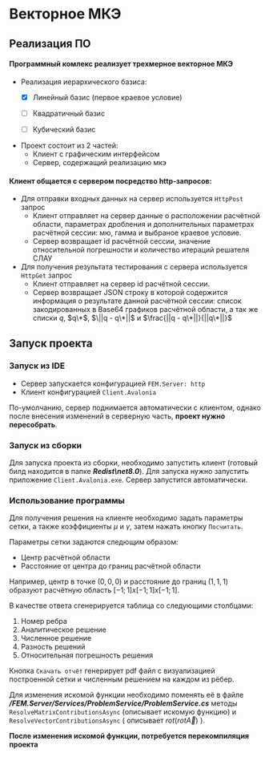 # Векторное МКЭ

## Реализация ПО

#### Программный комлекс реализует трехмерное векторное МКЭ

- Реализация иерархического базиса:
  - [x] Линейный базис (первое краевое условие)
  - [ ] Квадратичный базис
  - [ ] Кубический базис


- Проект состоит из 2 частей:
  - Клиент с графическим интерфейсом
  - Сервер, содержащий реализацию мкэ

#### Клиент общается с сервером посредство http-запросов:
 - Для отправки входных данных на сервер используется `HttpPost` запрос
   - Клиент отправляет на сервер данные о расположении расчётной области, параметрах дробления и дополнительных параметрах расчётной сессии: мю, гамма и выбраное краевое условие.
   - Сервер возвращает id расчётной сессии, значение относительной погрешности и количество итераций решателя СЛАУ
 - Для получения результата тестирования с сервера используется `HttpGet` запрос
   - Клиент отправляет на сервер id расчётной сессии.
   - Сервер возвращает JSON строку в которой содержится информация о результате данной расчётной сессии: список закодированных в Base64 графиков расчётной области, а так же списки $q$, $q\*$, $\||q - q\*||$ и $\frac{||q - q\*||}{||q\*||}$

## Запуск проекта

### Запуск из IDE
 - Сервер запускается конфигурацией `FEM.Server: http`
 - Клиент конфигурацией `Client.Avalonia`

По-умолчанию, сервер поднимается автоматически с клиентом, однако после внесения изменений в серверную часть, **проект нужно пересобрать**.

### Запуск из сборки
Для запуска проекта из сборки, необходимо запустить клиент (готовый билд находится в папке ___Redist\net8.0___). Для запуска нужно
запустить приложение `Client.Avalonia.exe`. Сервер запустится автоматически.

### Использование программы
Для получения решения на клиенте необходимо задать параметры сетки, а также коэффициенты $μ$ и $γ$, затем нажать
кнопку `Посчитать`.

Параметры сетки задаются следющим образом:

* Центр расчётной области
* Расстояние от центра до границ расчётной области

Например, центр в точке $(0,0,0)$ и расстояние до границ $(1,1,1)$ образуют расчётную область $[-1;1]x[-1;1]x[-1;1]$.

В качестве ответа сгенерируется таблица со следующими столбцами:
1. Номер ребра
2. Аналитическое решение
3. Численное решение
4. Разность решений
5. Относительная погрешность решения

Кнопка `Cкачать отчёт` генерирует pdf файл с визуализацией построенной сетки и численным решением на каждом из рёбер.

Для изменения искомой функции необходимо поменять её в файле ***/FEM.Server/Services/ProblemService/ProblemService.cs*** методы
`ResolveMatrixContributionsAsync` (описывает искомую функцию) и `ResolveVectorContributionsAsync` ( описывает $rot(rot\vec{A})$ ).

**После изменения искомой функции, потребуется перекомпиляция проекта**
